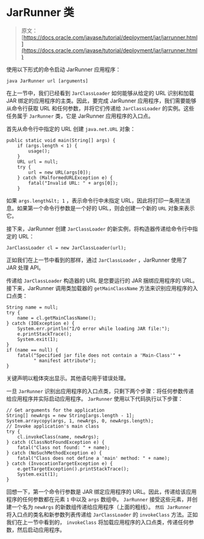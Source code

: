 # JarRunner 类

> 原文： [https://docs.oracle.com/javase/tutorial/deployment/jar/jarrunner.html](https://docs.oracle.com/javase/tutorial/deployment/jar/jarrunner.html)

使用以下形式的命令启动 JarRunner 应用程序：

```
java JarRunner url [arguments]

```

在上一节中，我们已经看到 `JarClassLoader` 如何能够从给定的 URL 识别和加载 JAR 绑定的应用程序的主类。因此，要完成 JarRunner 应用程序，我们需要能够从命令行获取 URL 和任何参数，并将它们传递给 `JarClassLoader` 的实例。这些任务属于 `JarRunner` 类，它是 JarRunner 应用程序的入口点。

首先从命令行中指定的 URL 创建 `java.net.URL` 对象：

```
public static void main(String[] args) {
    if (args.length < 1) {
        usage();
    }
    URL url = null;
    try {
        url = new URL(args[0]);
    } catch (MalformedURLException e) {
        fatal("Invalid URL: " + args[0]);
    }

```

如果 `args.length&lt; 1` ，表示命令行中未指定 URL，因此将打印一条用法消息。如果第一个命令行参数是一个好的 URL，则会创建一个新的 `URL` 对象来表示它。

接下来，JarRunner 创建 `JarClassLoader` 的新实例，将构造器传递给命令行中指定的 URL：

```
JarClassLoader cl = new JarClassLoader(url);

```

正如我们在上一节中看到的那样，通过 `JarClassLoader` ，JarRunner 使用了 JAR 处理 API。

传递给 `JarClassLoader` 构造器的 URL 是您要运行的 JAR 捆绑应用程序的 URL。接下来，JarRunner 调用类加载器的 `getMainClassName` 方法来识别应用程序的入口点类：

```
String name = null;
try {
    name = cl.getMainClassName();
} catch (IOException e) {
    System.err.println("I/O error while loading JAR file:");
    e.printStackTrace();
    System.exit(1);
}
if (name == null) {
    fatal("Specified jar file does not contain a 'Main-Class'" +
          " manifest attribute");
}

```

关键声明以粗体突出显示。其他语句用于错误处理。

一旦 `JarRunner` 识别出应用程序的入口点类，只剩下两个步骤：将任何参数传递给应用程序并实际启动应用程序。 `JarRunner` 使用以下代码执行以下步骤：

```
// Get arguments for the application
String[] newArgs = new String[args.length - 1];
System.arraycopy(args, 1, newArgs, 0, newArgs.length);
// Invoke application's main class
try {
    cl.invokeClass(name, newArgs);
} catch (ClassNotFoundException e) {
    fatal("Class not found: " + name);
} catch (NoSuchMethodException e) {
    fatal("Class does not define a 'main' method: " + name);
} catch (InvocationTargetException e) {
    e.getTargetException().printStackTrace();
    System.exit(1);
}

```

回想一下，第一个命令行参数是 JAR 绑定应用程序的 URL。因此，传递给该应用程序的任何参数都在元素 `1` 中以及 `args` 数组中。 `JarRunner` 接受这些元素，并创建一个名为 `newArgs` 的新数组传递给应用程序（上面的粗线）。 `然后 JarRunner` 将入口点的类名和新参数列表传递给 `JarClassLoader` 的 `invokeClass` 方法。正如我们在上一节中看到的， `invokeClass` 将加载应用程序的入口点类，传递任何参数，然后启动应用程序。